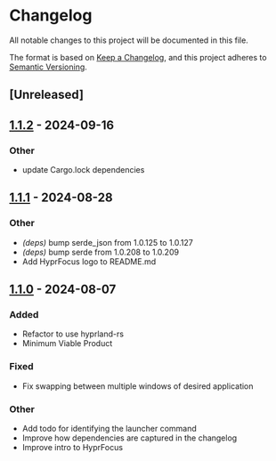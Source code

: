 # Changelog
All notable changes to this project will be documented in this file.

The format is based on [Keep a Changelog](https://keepachangelog.com/en/1.0.0/),
and this project adheres to [Semantic Versioning](https://semver.org/spec/v2.0.0.html).

## [Unreleased]

## [1.1.2](https://github.com/liamwh/HyprFocus/compare/v1.1.1...v1.1.2) - 2024-09-16

### Other

- update Cargo.lock dependencies

## [1.1.1](https://github.com/liamwh/HyprFocus/compare/v1.1.0...v1.1.1) - 2024-08-28

### Other
- *(deps)* bump serde_json from 1.0.125 to 1.0.127
- *(deps)* bump serde from 1.0.208 to 1.0.209
- Add HyprFocus logo to README.md

## [1.1.0](https://github.com/liamwh/HyprFocus/compare/v1.0.0...v1.1.0) - 2024-08-07

### Added
- Refactor to use hyprland-rs
- Minimum Viable Product

### Fixed
- Fix swapping between multiple windows of desired application

### Other
- Add todo for identifying the launcher command
- Improve how dependencies are captured in the changelog
- Improve intro to HyprFocus
